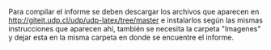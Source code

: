 Para compilar el informe se deben descargar los archivos que aparecen en http://giteit.udp.cl/udp/udp-latex/tree/master e instalarlos según las mismas instrucciones que aparecen ahí, también se necesita la carpeta "Imagenes" y dejar esta en la misma carpeta en donde se encuentre el informe.
